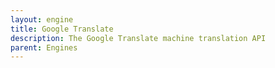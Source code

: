 ```yaml
---
layout: engine
title: Google Translate
description: The Google Translate machine translation API
parent: Engines
---
```

